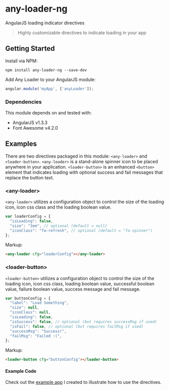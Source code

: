 # any-loader-ng
AngularJS loading indicator directives
> Highly customizable directives to indicate loading in your app

## Getting Started
Install via NPM:
```shell
npm install any-loader-ng --save-dev
```

Add Any Loader to your AngularJS module:
```javascript
angular.module('myApp', ['anyLoader']);
```

### Dependencies
This module depends on and tested with:
* AngularJS v1.3.3
* Font Awesome v4.2.0

## Examples
There are two directives packaged in this module: `<any-loader>` and `<loader-button>`. `<any-loader>` is a stand-alone spinner icon to be placed anywhere in your application. `<loader-button>` is an enhanced `<button>` element that indicates loading with optional success and fail messages that replace the button text.

### &lt;any-loader&gt;
`<any-loader>` utilizes a configuration object to control the size of the loading icon, icon css class and the loading boolean value.
```javascript
var loaderConfig = {
  "isLoading": false,
  "size": "3em", // optional (default = null)
  "iconClass": "fa-refresh", // optional (default = "fa-spinner")
};
```
Markup:
```html
<any-loader cfg="loaderConfig"></any-loader>
```

### &lt;loader-button&gt;
`<loader-button>` utilizes a configuration object to control the size of the loading icon, icon css class, loading boolean value, successful boolean value, failure boolean value, success message and fail message.
```javascript
var buttonConfig = {
  "label": "Load Something",
  "size": null,
  "iconClass": null,
  "isLoading": false,
  "isSuccess": false, // optional (but requires successMsg if used)
  "isFail": false, // optional (but requires failMsg if used)
  "successMsg": "Success!",
  "failMsg": "Failed :(",
};
```
Markup:
```html
<loader-button cfg="buttonConfig"></loader-button>
```

#### Example Code
Check out the [example app](src/app) I created to illustrate how to use the directives.
